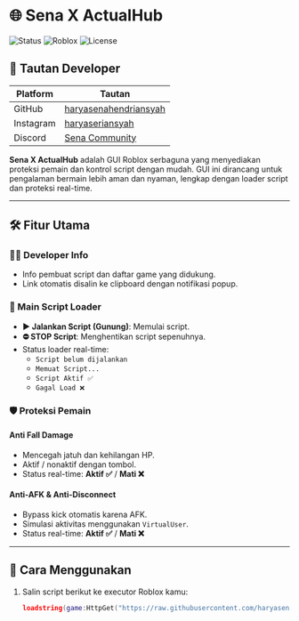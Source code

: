 # 🌐 Sena X ActualHub

![Status](https://img.shields.io/badge/Status-Active-green)
![Roblox](https://img.shields.io/badge/Game-Roblox-blue)
![License](https://img.shields.io/badge/License-Non--Commercial-orange)

## 🔗 Tautan Developer
| Platform   | Tautan                                           |
|------------|-------------------------------------------------|
| GitHub     | [haryasenahendriansyah](https://github.com/haryasenahendriansyah) |
| Instagram  | [haryaseriansyah](https://instagram.com/haryaseriansyah) |
| Discord    | [Sena Community](https://discord.gg/AtbU3EWjwy) |

**Sena X ActualHub** adalah GUI Roblox serbaguna yang menyediakan proteksi pemain dan kontrol script dengan mudah. GUI ini dirancang untuk pengalaman bermain lebih aman dan nyaman, lengkap dengan loader script dan proteksi real-time.

---

## 🛠️ Fitur Utama

### 👨‍💻 Developer Info
- Info pembuat script dan daftar game yang didukung.  
- Link otomatis disalin ke clipboard dengan notifikasi popup.

### 🗻 Main Script Loader
- **▶️ Jalankan Script (Gunung)**: Memulai script.  
- **⛔ STOP Script**: Menghentikan script sepenuhnya.  
- Status loader real-time:
  - `Script belum dijalankan`  
  - `Memuat Script...`  
  - `Script Aktif ✅`  
  - `Gagal Load ❌`  

### 🛡️ Proteksi Pemain
#### Anti Fall Damage
- Mencegah jatuh dan kehilangan HP.  
- Aktif / nonaktif dengan tombol.  
- Status real-time: **Aktif ✅** / **Mati ❌**  

#### Anti-AFK & Anti-Disconnect
- Bypass kick otomatis karena AFK.  
- Simulasi aktivitas menggunakan `VirtualUser`.  
- Status real-time: **Aktif ✅** / **Mati ❌**  

---

## 🚀 Cara Menggunakan
1. Salin script berikut ke executor Roblox kamu:
   ```lua
   loadstring(game:HttpGet("https://raw.githubusercontent.com/haryasenahendriansyah/ScriptV2/refs/heads/main/SenaXActualHubV2"))()
